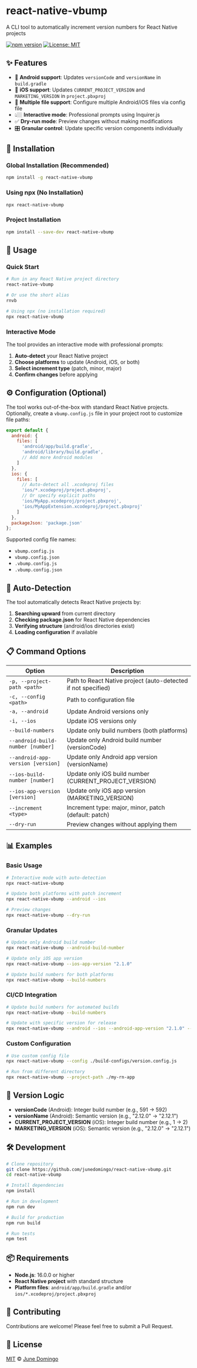 # react-native-vbump

A CLI tool to automatically increment version numbers for React Native projects

[![npm version](https://badge.fury.io/js/react-native-vbump.svg)](https://badge.fury.io/js/react-native-vbump)
[![License: MIT](https://img.shields.io/badge/License-MIT-yellow.svg)](https://opensource.org/licenses/MIT)

## ✨ Features

- 🤖 **Android support**: Updates `versionCode` and `versionName` in `build.gradle`
- 🍎 **iOS support**: Updates `CURRENT_PROJECT_VERSION` and `MARKETING_VERSION` in `project.pbxproj`
- 📁 **Multiple file support**: Configure multiple Android/iOS files via config file
- 👆🏼 **Interactive mode**: Professional prompts using Inquirer.js
- ✅ **Dry-run mode**: Preview changes without making modifications
- 🎛️ **Granular control**: Update specific version components individually

## 🚀 Installation

### Global Installation (Recommended)
```bash
npm install -g react-native-vbump
```

### Using npx (No Installation)
```bash
npx react-native-vbump
```

### Project Installation
```bash
npm install --save-dev react-native-vbump
```

## 📖 Usage

### Quick Start

```bash
# Run in any React Native project directory
react-native-vbump

# Or use the short alias
rnvb

# Using npx (no installation required)
npx react-native-vbump
```

### Interactive Mode

The tool provides an interactive mode with professional prompts:

1. **Auto-detect** your React Native project
2. **Choose platforms** to update (Android, iOS, or both)
3. **Select increment type** (patch, minor, major)
4. **Confirm changes** before applying

## ⚙️ Configuration (Optional)

The tool works out-of-the-box with standard React Native projects. Optionally, create a `vbump.config.js` file in your project root to customize file paths:

```javascript
export default {
  android: {
    files: [
      'android/app/build.gradle',
      'android/library/build.gradle',
      // Add more Android modules
    ]
  },
  ios: {
    files: [
      // Auto-detect all .xcodeproj files
      'ios/*.xcodeproj/project.pbxproj',
      // Or specify explicit paths
      'ios/MyApp.xcodeproj/project.pbxproj',
      'ios/MyAppExtension.xcodeproj/project.pbxproj'
    ]
  },
  packageJson: 'package.json'
};
```

Supported config file names:
- `vbump.config.js`
- `vbump.config.json`
- `.vbump.config.js`
- `.vbump.config.json`

## 🎯 Auto-Detection

The tool automatically detects React Native projects by:

1. **Searching upward** from current directory
2. **Checking package.json** for React Native dependencies
3. **Verifying structure** (android/ios directories exist)
4. **Loading configuration** if available

## 📋 Command Options

| Option                            | Description                                                   |
| --------------------------------- | ------------------------------------------------------------- |
| `-p, --project-path <path>`       | Path to React Native project (auto-detected if not specified) |
| `-c, --config <path>`             | Path to configuration file                                    |
| `-a, --android`                   | Update Android versions only                                  |
| `-i, --ios`                       | Update iOS versions only                                      |
| `--build-numbers`                 | Update only build numbers (both platforms)                    |
| `--android-build-number [number]` | Update only Android build number (versionCode)                |
| `--android-app-version [version]` | Update only Android app version (versionName)                 |
| `--ios-build-number [number]`     | Update only iOS build number (CURRENT_PROJECT_VERSION)        |
| `--ios-app-version [version]`     | Update only iOS app version (MARKETING_VERSION)               |
| `--increment <type>`              | Increment type: major, minor, patch (default: patch)          |
| `--dry-run`                       | Preview changes without applying them                         |

## 📊 Examples

### Basic Usage
```bash
# Interactive mode with auto-detection
npx react-native-vbump

# Update both platforms with patch increment
npx react-native-vbump --android --ios

# Preview changes
npx react-native-vbump --dry-run
```

### Granular Updates
```bash
# Update only Android build number
npx react-native-vbump --android-build-number

# Update only iOS app version
npx react-native-vbump --ios-app-version "2.1.0"

# Update build numbers for both platforms
npx react-native-vbump --build-numbers
```

### CI/CD Integration
```bash
# Update build numbers for automated builds
npx react-native-vbump --build-numbers

# Update with specific version for release
npx react-native-vbump --android --ios --android-app-version "2.1.0" --ios-app-version "2.1.0"
```

### Custom Configuration
```bash
# Use custom config file
npx react-native-vbump --config ./build-configs/version.config.js

# Run from different directory
npx react-native-vbump --project-path ./my-rn-app
```

## 🔧 Version Logic

- **versionCode** (Android): Integer build number (e.g., 591 → 592)
- **versionName** (Android): Semantic version (e.g., "2.12.0" → "2.12.1")
- **CURRENT_PROJECT_VERSION** (iOS): Integer build number (e.g., 1 → 2)
- **MARKETING_VERSION** (iOS): Semantic version (e.g., "2.12.0" → "2.12.1")

## 🛠️ Development

```bash
# Clone repository
git clone https://github.com/junedomingo/react-native-vbump.git
cd react-native-vbump

# Install dependencies
npm install

# Run in development
npm run dev

# Build for production
npm run build

# Run tests
npm test
```

## 📦 Requirements

- **Node.js**: 16.0.0 or higher
- **React Native project** with standard structure
- **Platform files**: `android/app/build.gradle` and/or `ios/*.xcodeproj/project.pbxproj`

## 🤝 Contributing

Contributions are welcome! Please feel free to submit a Pull Request.

## 📄 License

[MIT](https://github.com/junedomingo/react-native-vbump?tab=MIT-1-ov-file) © [June Domingo](https://github.com/junedomingo)